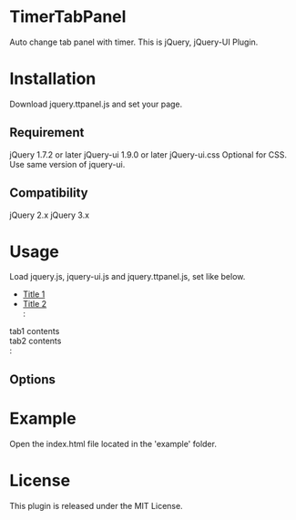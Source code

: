 # TimerTabPanel
Auto change tab panel with timer. This is jQuery, jQuery-UI Plugin.

# Installation
Download jquery.ttpanel.js and set your page.

## Requirement
jQuery 1.7.2 or later
jQuery-ui 1.9.0 or later
jQuery-ui.css Optional for CSS. Use same version of jquery-ui.

## Compatibility
jQuery 2.x
jQuery 3.x

# Usage
Load jquery.js, jquery-ui.js and jquery.ttpanel.js, set like below.
<script>
$(function () {
  $("#tabs").timerTabPanel();
});
</script>

<div id="tabs">
<ul>
<li><a href="#tab1">Title 1</a></li>
<li><a href="#tab2">Title 2</a></li>
       :
</ul>
<div id="tab1">tab1 contents</div>
<div id="tab2">tab2 contents</div>
       :
</div>

## Options
<script>
$(function () {
  $("#tabs").timerTabPanel({
    startTab: 3,         // start tab number: defalut 1
    timeInterval: 1000,  // time interval (ms): default: 3000
  });
});
</script>

# Example
Open the index.html file located in the 'example' folder.

# License
This plugin is released under the MIT License.
